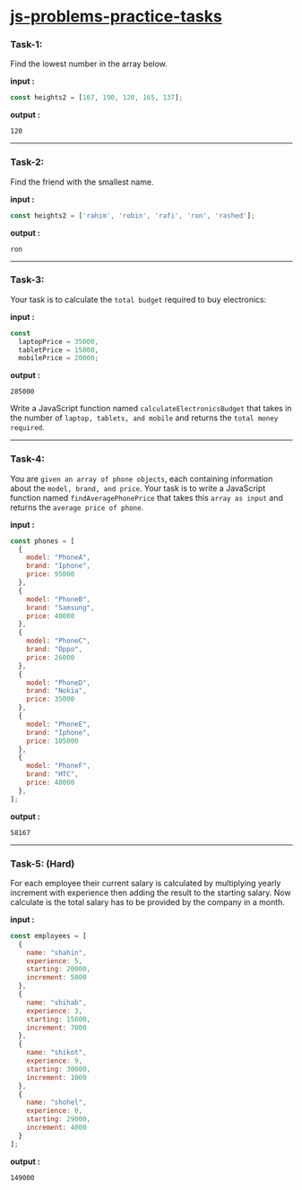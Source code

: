 # [js-problems-practice-tasks](https://github.com/ProgrammingHero1/js-problems-part2-practice-tasks)

### Task-1: 
Find the lowest number in the array below.

**input :**

```javascript
const heights2 = [167, 190, 120, 165, 137];
```

**output :**
```
120
```

---

### Task-2: 
Find the friend with the smallest name.

**input :**

```javascript
const heights2 = ['rahim', 'robin', 'rafi', 'ron', 'rashed'];
```

**output :**

```
ron
```

---

### Task-3: 
Your task is to calculate the `total budget` required to buy electronics:

**input :**


```javascript
const
  laptopPrice = 35000,
  tabletPrice = 15000,
  mobilePrice = 20000;
```

**output :**

```
285000
```


Write a JavaScript function named `calculateElectronicsBudget` that takes in the number of `laptop, tablets, and mobile` and returns the `total money required`.

---
### Task-4: 

You are `given an array of phone objects`, each containing information about the `model, brand, and price`. Your task is to write a JavaScript function named `findAveragePhonePrice` that takes this `array as input` and returns the `average price of phone`.

**input :**

```javascript
const phones = [
  {
    model: "PhoneA",
    brand: "Iphone",
    price: 95000
  },
  {
    model: "PhoneB",
    brand: "Samsung",
    price: 40000
  },
  {
    model: "PhoneC",
    brand: "Oppo",
    price: 26000
  },
  {
    model: "PhoneD",
    brand: "Nokia",
    price: 35000
  },
  {
    model: "PhoneE",
    brand: "Iphone",
    price: 105000
  },
  {
    model: "PhoneF",
    brand: "HTC",
    price: 48000
  },
];
```

**output :**

```
58167
```


---
### Task-5: (Hard)
For each employee their current salary is calculated by multiplying yearly increment with experience then adding the result to the starting salary. Now calculate is the total salary has to be provided by the company in a month.


**input :**


```javascript
const employees = [
  {
    name: "shahin",
    experience: 5,
    starting: 20000,
    increment: 5000
  },
  {
    name: "shihab",
    experience: 3,
    starting: 15000,
    increment: 7000
  },
  {
    name: "shikot",
    experience: 9,
    starting: 30000,
    increment: 1000
  },
  {
    name: "shohel",
    experience: 0,
    starting: 29000,
    increment: 4000
  }
];
```

**output :**
```
149000
```